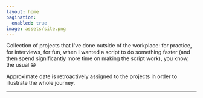 ```yaml
---
layout: home
pagination:
  enabled: true
image: assets/site.png
---
```

Collection of projects that I've done outside of the workplace: for practice, for interviews, for fun, when I wanted a script to do something faster (and then spend significantly more time on making the script work), you know, the usual :grin:

Approximate date is retroactively assigned to the projects in order to illustrate the whole journey.

---
